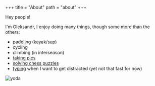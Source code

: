 +++
title = "About"
path = "about"
+++

Hey people!

I'm Oleksandr, I enjoy doing many things, though some more than the others:
- paddling (kayak/sup)
- cycling
- climbing (in interseason)
- [taking pics](https://www.flickr.com/photos/199143260@N08/)
- [solving chess puzzles](https://lichess.org/@/AlPro)
- [typing](https://monkeytype.com/profile/iorvd) when I want to get distracted (yet not that fast for now)

![yoda](https://eorvd.neocities.org/assets/yoda.jpg)

<!-- <link rel="alternate" type="application/rss+xml" title="RSS" href="rss.xml"> -->